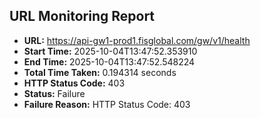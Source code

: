 ## URL Monitoring Report

- **URL:** https://api-gw1-prod1.fisglobal.com/gw/v1/health
- **Start Time:** 2025-10-04T13:47:52.353910
- **End Time:** 2025-10-04T13:47:52.548224
- **Total Time Taken:** 0.194314 seconds
- **HTTP Status Code:** 403
- **Status:** Failure
- **Failure Reason:** HTTP Status Code: 403
